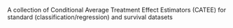 A collection of Conditional Average Treatment Effect Estimators (CATEE) for standard (classification/regression) and survival datasets

